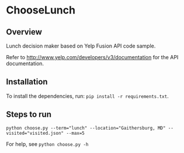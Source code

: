 # ChooseLunch

## Overview
Lunch decision maker based on Yelp Fusion API code sample.

Refer to http://www.yelp.com/developers/v3/documentation for the API
documentation.

## Installation
To install the dependencies, run:
`pip install -r requirements.txt`.

## Steps to run
`python choose.py --term="lunch" --location="Gaithersburg, MD" --visited="visited.json" --max=5`

For help, see
`python choose.py -h`
